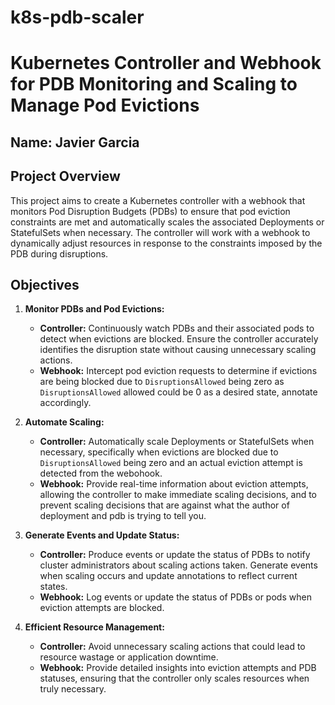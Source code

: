 # k8s-pdb-scaler

# Kubernetes Controller and Webhook for PDB Monitoring and Scaling to Manage Pod Evictions

## Name: Javier Garcia

## Project Overview
This project aims to create a Kubernetes controller with a webhook that monitors Pod Disruption Budgets (PDBs) to ensure that pod eviction constraints are met and automatically scales the associated Deployments or StatefulSets when necessary. The controller will work with a webhook to dynamically adjust resources in response to the constraints imposed by the PDB during disruptions.

## Objectives
1. **Monitor PDBs and Pod Evictions:**
   - **Controller:** Continuously watch PDBs and their associated pods to detect when evictions are blocked. Ensure the controller accurately identifies the disruption state without causing unnecessary scaling actions.
   - **Webhook:** Intercept pod eviction requests to determine if evictions are being blocked due to `DisruptionsAllowed` being zero as `DisruptionsAllowed` allowed could be 0 as a desired state, annotate accordingly.

2. **Automate Scaling:**
   - **Controller:** Automatically scale Deployments or StatefulSets when necessary, specifically when evictions are blocked due to `DisruptionsAllowed` being zero and an actual eviction attempt is detected from the webohook.
   - **Webhook:** Provide real-time information about eviction attempts, allowing the controller to make immediate scaling decisions, and to prevent scaling decisions that are against what the author of deployment and pdb is trying to tell you.

3. **Generate Events and Update Status:**
   - **Controller:** Produce events or update the status of PDBs to notify cluster administrators about scaling actions taken. Generate events when scaling occurs and update annotations to reflect current states.
   - **Webhook:** Log events or update the status of PDBs or pods when eviction attempts are blocked.

4. **Efficient Resource Management:**
   - **Controller:** Avoid unnecessary scaling actions that could lead to resource wastage or application downtime.
   - **Webhook:** Provide detailed insights into eviction attempts and PDB statuses, ensuring that the controller only scales resources when truly necessary.
  
